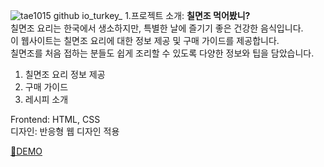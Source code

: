 ![tae1015 github io_turkey_](https://github.com/user-attachments/assets/a2ae0142-b8c3-45c6-8fb3-b30111cb8663)
1.프로젝트 소개: **칠면조 먹어봤니?** <BR>
칠면조 요리는 한국에서 생소하지만, 특별한 날에 즐기기 좋은 건강한 음식입니다.<BR>
이 웹사이트는 칠면조 요리에 대한 정보 제공 및 구매 가이드를 제공합니다.<BR>
칠면조를 처음 접하는 분들도 쉽게 조리할 수 있도록 다양한 정보와 팁을 담았습니다.<BR>
1. 칠면조 요리 정보 제공
2. 구매 가이드
3. 레시피 소개

Frontend: HTML, CSS <BR>
디자인: 반응형 웹 디자인 적용

[📌DEMO](https://tae1015.github.io/turkey/)
